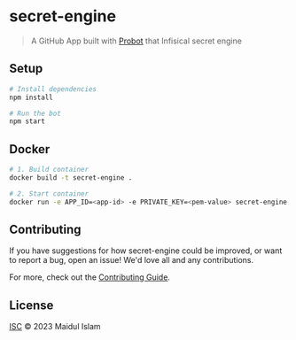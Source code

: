 # secret-engine

> A GitHub App built with [Probot](https://github.com/probot/probot) that Infisical secret engine

## Setup

```sh
# Install dependencies
npm install

# Run the bot
npm start
```

## Docker

```sh
# 1. Build container
docker build -t secret-engine .

# 2. Start container
docker run -e APP_ID=<app-id> -e PRIVATE_KEY=<pem-value> secret-engine
```

## Contributing

If you have suggestions for how secret-engine could be improved, or want to report a bug, open an issue! We'd love all and any contributions.

For more, check out the [Contributing Guide](CONTRIBUTING.md).

## License

[ISC](LICENSE) © 2023 Maidul Islam
